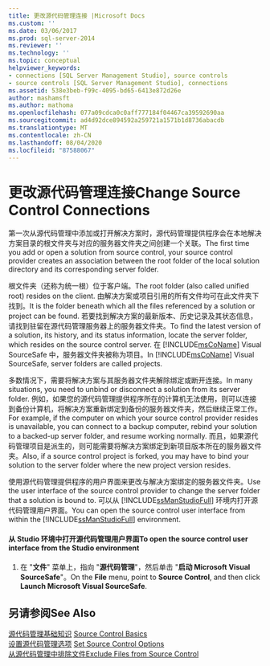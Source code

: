 ```yaml
---
title: 更改源代码管理连接 |Microsoft Docs
ms.custom: ''
ms.date: 03/06/2017
ms.prod: sql-server-2014
ms.reviewer: ''
ms.technology: ''
ms.topic: conceptual
helpviewer_keywords:
- connections [SQL Server Management Studio], source controls
- source controls [SQL Server Management Studio], connections
ms.assetid: 538e3beb-f99c-4095-bd65-6413e872d26e
author: mashamsft
ms.author: mathoma
ms.openlocfilehash: 077a09cdca0c0aff777184f04467ca39592690aa
ms.sourcegitcommit: ad4d92dce894592a259721a1571b1d8736abacdb
ms.translationtype: MT
ms.contentlocale: zh-CN
ms.lasthandoff: 08/04/2020
ms.locfileid: "87588067"
---
```

# <a name="change-source-control-connections"></a><span data-ttu-id="a3fd7-102">更改源代码管理连接</span><span class="sxs-lookup"><span data-stu-id="a3fd7-102">Change Source Control Connections</span></span>
  <span data-ttu-id="a3fd7-103">第一次从源代码管理中添加或打开解决方案时，源代码管理提供程序会在本地解决方案目录的根文件夹与对应的服务器文件夹之间创建一个关联。</span><span class="sxs-lookup"><span data-stu-id="a3fd7-103">The first time you add or open a solution from source control, your source control provider creates an association between the root folder of the local solution directory and its corresponding server folder.</span></span>  
  
 <span data-ttu-id="a3fd7-104">根文件夹（还称为统一根）位于客户端。</span><span class="sxs-lookup"><span data-stu-id="a3fd7-104">The root folder (also called unified root) resides on the client.</span></span> <span data-ttu-id="a3fd7-105">由解决方案或项目引用的所有文件均可在此文件夹下找到。</span><span class="sxs-lookup"><span data-stu-id="a3fd7-105">It is the folder beneath which all the files referenced by a solution or project can be found.</span></span> <span data-ttu-id="a3fd7-106">若要找到解决方案的最新版本、历史记录及其状态信息，请找到驻留在源代码管理服务器上的服务器文件夹。</span><span class="sxs-lookup"><span data-stu-id="a3fd7-106">To find the latest version of a solution, its history, and its status information, locate the server folder, which resides on the source control server.</span></span> <span data-ttu-id="a3fd7-107">在 [!INCLUDE[msCoName](../includes/msconame-md.md)] Visual SourceSafe 中，服务器文件夹被称为项目。</span><span class="sxs-lookup"><span data-stu-id="a3fd7-107">In [!INCLUDE[msCoName](../includes/msconame-md.md)] Visual SourceSafe, server folders are called projects.</span></span>  
  
 <span data-ttu-id="a3fd7-108">多数情况下，需要将解决方案与其服务器文件夹解除绑定或断开连接。</span><span class="sxs-lookup"><span data-stu-id="a3fd7-108">In many situations, you need to unbind or disconnect a solution from its server folder.</span></span> <span data-ttu-id="a3fd7-109">例如，如果您的源代码管理提供程序所在的计算机无法使用，则可以连接到备份计算机，将解决方案重新绑定到备份的服务器文件夹，然后继续正常工作。</span><span class="sxs-lookup"><span data-stu-id="a3fd7-109">For example, if the computer on which your source control provider resides is unavailable, you can connect to a backup computer, rebind your solution to a backed-up server folder, and resume working normally.</span></span> <span data-ttu-id="a3fd7-110">而且，如果源代码管理项目是派生的，则可能需要将解决方案绑定到新项目版本所在的服务器文件夹。</span><span class="sxs-lookup"><span data-stu-id="a3fd7-110">Also, if a source control project is forked, you may have to bind your solution to the server folder where the new project version resides.</span></span>  
  
 <span data-ttu-id="a3fd7-111">使用源代码管理提供程序的用户界面来更改与解决方案绑定的服务器文件夹。</span><span class="sxs-lookup"><span data-stu-id="a3fd7-111">Use the user interface of the source control provider to change the server folder that a solution is bound to.</span></span> <span data-ttu-id="a3fd7-112">可以从 [!INCLUDE[ssManStudioFull](../includes/ssmanstudiofull-md.md)] 环境内打开源代码管理用户界面。</span><span class="sxs-lookup"><span data-stu-id="a3fd7-112">You can open the source control user interface from within the [!INCLUDE[ssManStudioFull](../includes/ssmanstudiofull-md.md)] environment.</span></span>  
  
#### <a name="to-open-the-source-control-user-interface-from-the-studio-environment"></a><span data-ttu-id="a3fd7-113">从 Studio 环境中打开源代码管理用户界面</span><span class="sxs-lookup"><span data-stu-id="a3fd7-113">To open the source control user interface from the Studio environment</span></span>  
  
1.  <span data-ttu-id="a3fd7-114">在 "**文件**" 菜单上，指向 "**源代码管理**"，然后单击 "**启动 Microsoft Visual SourceSafe**"。</span><span class="sxs-lookup"><span data-stu-id="a3fd7-114">On the **File** menu, point to **Source Control**, and then click **Launch Microsoft Visual SourceSafe**.</span></span>  
  
## <a name="see-also"></a><span data-ttu-id="a3fd7-115">另请参阅</span><span class="sxs-lookup"><span data-stu-id="a3fd7-115">See Also</span></span>  
 <span data-ttu-id="a3fd7-116">[源代码管理基础知识](../../2014/database-engine/source-control-basics.md) </span><span class="sxs-lookup"><span data-stu-id="a3fd7-116">[Source Control Basics](../../2014/database-engine/source-control-basics.md) </span></span>  
 <span data-ttu-id="a3fd7-117">[设置源代码管理选项](../../2014/database-engine/set-source-control-options.md) </span><span class="sxs-lookup"><span data-stu-id="a3fd7-117">[Set Source Control Options](../../2014/database-engine/set-source-control-options.md) </span></span>  
 [<span data-ttu-id="a3fd7-118">从源代码管理中排除文件</span><span class="sxs-lookup"><span data-stu-id="a3fd7-118">Exclude Files from Source Control</span></span>](../../2014/database-engine/exclude-files-from-source-control.md)  
  
  
